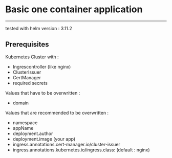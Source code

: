 # Basic one container application 
---
tested with helm version : 3.11.2 

## Prerequisites 

Kubernetes Cluster with :  
- Ingrescontroller (like nginx)
- ClusterIssuer 
- CertManager
- required secrets

Values that have to be overwritten : 
- domain 

Values that are recommended to be overwritten : 
- namespace 
- appName
- deployment.author
- deployment.image (your app)
- ingress.annotations.cert-manager.io/cluster-issuer
- ingress.annotations.kubernetes.io/ingress.class: (default : nginx)


  
   
